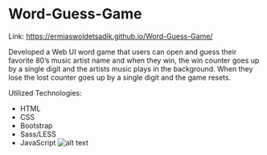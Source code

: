 # Word-Guess-Game
Link: https://ermiaswoldetsadik.github.io/Word-Guess-Game/


Developed a Web UI word game that users can open and guess their favorite 80’s music artist name and when they win, the win counter goes up by a single digit and the artists music plays in the background. When they lose the lost counter goes up by a single digit and the game resets.

Utilized Technologies:
- HTML
- CSS
- Bootstrap
- Sass/LESS
- JavaScript
![alt text](hangman.PNG)